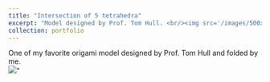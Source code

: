 ```yaml
---
title: "Intersection of 5 tetrahedra"
excerpt: "Model designed by Prof. Tom Hull. <br/><img src='/images/500x300.png'>"
collection: portfolio
---
```


<!--- This is an item in your portfolio. It can be have images or nice text. If you name the file .md, it will be parsed as markdown. If you name the file .html, it will be parsed as HTML. --->

One of my favorite origami model designed by Prof. Tom Hull and folded by me. 
<br/><img src='/images/500x300.png'>"

